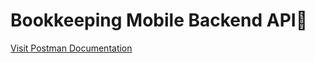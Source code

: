 # Bookkeeping Mobile Backend API🔧

[Visit Postman Documentation](https://documenter.getpostman.com/view/25154969/2sAYkAPN1Y)

